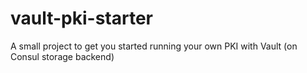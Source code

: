 # vault-pki-starter
A small project to get you started running your own PKI with Vault (on Consul storage backend)
